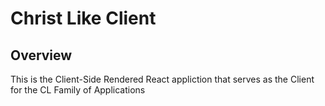 # Christ Like Client

## Overview

This is the Client-Side Rendered React appliction that serves as
the Client for the CL Family of Applications
